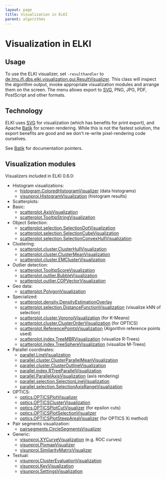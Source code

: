 ```yaml
---
layout: page
title: Visualization in ELKI
parent: algorithms
---
```



Visualization in ELKI
=====================

Usage
-----

To use the ELKI visualizer, set `-resulthandler` to [de.lmu.ifi.dbs.elki.visualization.gui.ResultVisualizer](/releases/current/doc/de/lmu/ifi/dbs/elki/visualization/gui/ResultVisualizer.html). This class will inspect the algorithm output, invoke appropriate visualization modules and arrange them on the screen. The menu allows export to [SVG](/dev/svg), PNG, JPG, PDF, PostScript and other formats.

Technology
----------

ELKI uses [SVG](/dev/svg) for visualization (which has benefits for print export), and Apache [Batik](/dev/batik) for screen rendering. While this is not the fastest solution, the export benefits are good and we don't re-write pixel-rendering code ourselves.

See [Batik](/dev/batik) for documentation pointers.

Visualization modules
---------------------

Visualizers included in ELKI 0.6.0:

 - Histogram visualizations:
   - [histogram.ColoredHistogramVisualizer](/releases/current/doc/de/lmu/ifi/dbs/elki/visualization/visualizers/histogram/ColoredHistogramVisualizer.html) (data histograms)
   - [visunproj.HistogramVisualization](/releases/current/doc/de/lmu/ifi/dbs/elki/visualization/visualizers/visunproj/HistogramVisualization.html) (histogram results)
 - Scatterplots:
 - Basic:
   - [scatterplot.AxisVisualization](/releases/current/doc/de/lmu/ifi/dbs/elki/visualization/visualizers/scatterplot/AxisVisualization.html)
   - [scatterplot.TooltipStringVisualization](/releases/current/doc/de/lmu/ifi/dbs/elki/visualization/visualizers/scatterplot/TooltipStringVisualization.html)
 - Object Selection:
   - [scatterplot.selection.SelectionDotVisualization](/releases/current/doc/de/lmu/ifi/dbs/elki/visualization/visualizers/scatterplot/selection/SelectionDotVisualization.html)
   - [scatterplot.selection.SelectionCubeVisualization](/releases/current/doc/de/lmu/ifi/dbs/elki/visualization/visualizers/scatterplot/selection/SelectionCubeVisualization.html)
   - [scatterplot.selection.SelectionConvexHullVisualization](/releases/current/doc/de/lmu/ifi/dbs/elki/visualization/visualizers/scatterplot/selection/SelectionConvexHullVisualization.html)
 - Clustering:
   - [scatterplot.cluster.ClusterHullVisualization](/releases/current/doc/de/lmu/ifi/dbs/elki/visualization/visualizers/scatterplot/cluster/ClusterHullVisualization.html)
   - [scatterplot.cluster.ClusterMeanVisualization](/releases/current/doc/de/lmu/ifi/dbs/elki/visualization/visualizers/scatterplot/cluster/ClusterMeanVisualization.html)
   - [scatterplot.cluster.EMClusterVisualization](/releases/current/doc/de/lmu/ifi/dbs/elki/visualization/visualizers/scatterplot/cluster/EMClusterVisualization.html)
 - Outlier detection:
   - [scatterplot.TooltipScoreVisualization](/releases/current/doc/de/lmu/ifi/dbs/elki/visualization/visualizers/scatterplot/TooltipScoreVisualization.html)
   - [scatterplot.outlier.BubbleVisualization](/releases/current/doc/de/lmu/ifi/dbs/elki/visualization/visualizers/scatterplot/outlier/BubbleVisualization.html)
   - [scatterplot.outlier.COPVectorVisualization](/releases/current/doc/de/lmu/ifi/dbs/elki/visualization/visualizers/scatterplot/outlier/COPVectorVisualization.html)
 - Geo data:
   - [scatterplot.PolygonVisualization](/releases/current/doc/de/lmu/ifi/dbs/elki/visualization/visualizers/scatterplot/PolygonVisualization.html)
 - Specialized:
   - [scatterplot.density.DensityEstimationOverlay](/releases/current/doc/de/lmu/ifi/dbs/elki/visualization/visualizers/scatterplot/density/DensityEstimationOverlay.html)
   - [scatterplot.selection.DistanceFunctionVisualization](/releases/current/doc/de/lmu/ifi/dbs/elki/visualization/visualizers/scatterplot/selection/DistanceFunctionVisualization.html) (visualize kNN of selection)
   - [scatterplot.cluster.VoronoiVisualization](/releases/current/doc/de/lmu/ifi/dbs/elki/visualization/visualizers/scatterplot/cluster/VoronoiVisualization.html) (for K-Means)
   - [scatterplot.cluster.ClusterOrderVisualization](/releases/current/doc/de/lmu/ifi/dbs/elki/visualization/visualizers/scatterplot/cluster/ClusterOrderVisualization.html) (for OPTICS)
   - [scatterplot.ReferencePointsVisualization](/releases/current/doc/de/lmu/ifi/dbs/elki/visualization/visualizers/scatterplot/ReferencePointsVisualization.html) (Algorithm reference points used)
   - [scatterplot.index.TreeMBRVisualization](/releases/current/doc/de/lmu/ifi/dbs/elki/visualization/visualizers/scatterplot/index/TreeMBRVisualization.html) (visualize R-Trees)
   - [scatterplot.index.TreeSphereVisualization](/releases/current/doc/de/lmu/ifi/dbs/elki/visualization/visualizers/scatterplot/index/TreeSphereVisualization.html) (visualize M-Trees)
 - Parallel coordinates:
   - [parallel.LineVisualization](/releases/current/doc/de/lmu/ifi/dbs/elki/visualization/visualizers/parallel/LineVisualization.html)
   - [parallel.cluster.ClusterParallelMeanVisualization](/releases/current/doc/de/lmu/ifi/dbs/elki/visualization/visualizers/parallel/cluster/ClusterParallelMeanVisualization.html)
   - [parallel.cluster.ClusterOutlineVisualization](/releases/current/doc/de/lmu/ifi/dbs/elki/visualization/visualizers/parallel/cluster/ClusterOutlineVisualization.html)
   - [parallel.index.RTreeParallelVisualization](/releases/current/doc/de/lmu/ifi/dbs/elki/visualization/visualizers/parallel/index/RTreeParallelVisualization.html)
   - [parallel.ParallelAxisVisualization](/releases/current/doc/de/lmu/ifi/dbs/elki/visualization/visualizers/parallel/ParallelAxisVisualization.html) (axis rendering)
   - [parallel.selection.SelectionLineVisualization](/releases/current/doc/de/lmu/ifi/dbs/elki/visualization/visualizers/parallel/selection/SelectionLineVisualization.html)
   - [parallel.selection.SelectionAxisRangeVisualization](/releases/current/doc/de/lmu/ifi/dbs/elki/visualization/visualizers/parallel/selection/SelectionAxisRangeVisualization.html)
 - OPTICS:
   - [optics.OPTICSPlotVisualizer](/releases/current/doc/de/lmu/ifi/dbs/elki/visualization/visualizers/optics/OPTICSPlotVisualizer.html)
   - [optics.OPTICSClusterVisualization](/releases/current/doc/de/lmu/ifi/dbs/elki/visualization/visualizers/optics/OPTICSClusterVisualization.html)
   - [optics.OPTICSPlotCutVisualizer](/releases/current/doc/de/lmu/ifi/dbs/elki/visualization/visualizers/optics/OPTICSPlotCutVisualizer.html) (for epsilon cuts)
   - [optics.OPTICSPlotSelectionVisualizer](/releases/current/doc/de/lmu/ifi/dbs/elki/visualization/visualizers/optics/OPTICSPlotSelectionVisualizer.html)
   - [optics.OPTICSPlotSteepAreaVisualizer](/releases/current/doc/de/lmu/ifi/dbs/elki/visualization/visualizers/optics/OPTICSPlotSteepAreaVisualizer.html) (for OPTICS Xi method)
 - Pair segments visualization:
   - [pairsegments.CircleSegmentsVisualizer](/releases/current/doc/de/lmu/ifi/dbs/elki/visualization/visualizers/pairsegments/CircleSegmentsVisualizer.html)
 - Generic:
   - [visunproj.XYCurveVisualization](/releases/current/doc/de/lmu/ifi/dbs/elki/visualization/visualizers/visunproj/XYCurveVisualization.html) (e.g. ROC curves)
   - [visunproj.PixmapVisualizer](/releases/current/doc/de/lmu/ifi/dbs/elki/visualization/visualizers/visunproj/PixmapVisualizer.html)
   - [visunproj.SimilarityMatrixVisualizer](/releases/current/doc/de/lmu/ifi/dbs/elki/visualization/visualizers/visunproj/SimilarityMatrixVisualizer.html)
 - Textual:
   - [visunproj.ClusterEvaluationVisualization](/releases/current/doc/de/lmu/ifi/dbs/elki/visualization/visualizers/visunproj/ClusterEvaluationVisualization.html)
   - [visunproj.KeyVisualization](/releases/current/doc/de/lmu/ifi/dbs/elki/visualization/visualizers/visunproj/KeyVisualization.html)
   - [visunproj.SettingsVisualization](/releases/current/doc/de/lmu/ifi/dbs/elki/visualization/visualizers/visunproj/SettingsVisualization.html)

